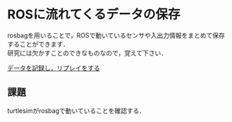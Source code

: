 # ROSに流れてくるデータの保存

rosbagを用いることで，ROSで動いているセンサや入出力情報をまとめて保存することができます．  
研究には欠かすことのできなものなので，覚えて下さい．

[データを記録し，リプレイをする](http://wiki.ros.org/ja/ROS/Tutorials/Recording%20and%20playing%20back%20data)  

## 課題

turtlesimがrosbagで動いていることを確認する．
